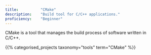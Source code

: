 ```yaml
---
title: 			"CMake"
description: 	"Build tool for C/C++ applications."
proficiency:	"Beginner"
---
```


CMake is a tool that manages the build process of software written in C/C++.

{{% categorised_projects taxonomy="tools" term="CMake" %}}